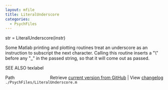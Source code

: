 ```yaml
---
layout: mfile
title: LiteralUnderscore
categories:
  - PsychFiles
---
```


str =  LiteralUnderscore\(instr\)

Some Matlab printing and plotting routines treat an
underscore as an instruction to subscript the next
character.  Calling this routine inserts a "\\" before
any "\_" in the passed string, so that it will come
out as passed.

SEE ALSO texlabel


<div class="code_header" style="text-align:right;">
  <span style="float:left;">Path&nbsp;&nbsp;</span> <span class="counter">Retrieve <a href=
  "https://raw.github.com/Psychtoolbox-3/Psychtoolbox-3/beta/./PsychFiles/LiteralUnderscore.m">current version from GitHub</a> | View <a href=
  "https://github.com/Psychtoolbox-3/Psychtoolbox-3/commits/beta/./PsychFiles/LiteralUnderscore.m">changelog</a></span>
</div>
<div class="code">
  <code>./PsychFiles/LiteralUnderscore.m</code>
</div>
